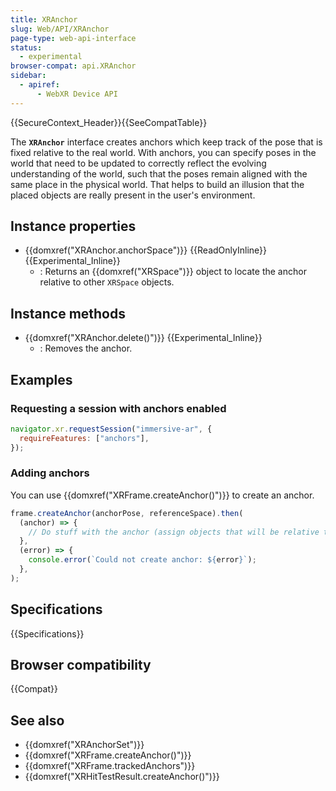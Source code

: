 ```yaml
---
title: XRAnchor
slug: Web/API/XRAnchor
page-type: web-api-interface
status:
  - experimental
browser-compat: api.XRAnchor
sidebar:
  - apiref:
      - WebXR Device API
---
```


{{SecureContext_Header}}{{SeeCompatTable}}

The **`XRAnchor`** interface creates anchors which keep track of the pose that is fixed relative to the real world. With anchors, you can specify poses in the world that need to be updated to correctly reflect the evolving understanding of the world, such that the poses remain aligned with the same place in the physical world. That helps to build an illusion that the placed objects are really present in the user's environment.

## Instance properties

- {{domxref("XRAnchor.anchorSpace")}} {{ReadOnlyInline}} {{Experimental_Inline}}
  - : Returns an {{domxref("XRSpace")}} object to locate the anchor relative to other `XRSpace` objects.

## Instance methods

- {{domxref("XRAnchor.delete()")}} {{Experimental_Inline}}
  - : Removes the anchor.

## Examples

### Requesting a session with anchors enabled

```js
navigator.xr.requestSession("immersive-ar", {
  requireFeatures: ["anchors"],
});
```

### Adding anchors

You can use {{domxref("XRFrame.createAnchor()")}} to create an anchor.

```js
frame.createAnchor(anchorPose, referenceSpace).then(
  (anchor) => {
    // Do stuff with the anchor (assign objects that will be relative to this anchor)
  },
  (error) => {
    console.error(`Could not create anchor: ${error}`);
  },
);
```

## Specifications

{{Specifications}}

## Browser compatibility

{{Compat}}

## See also

- {{domxref("XRAnchorSet")}}
- {{domxref("XRFrame.createAnchor()")}}
- {{domxref("XRFrame.trackedAnchors")}}
- {{domxref("XRHitTestResult.createAnchor()")}}
